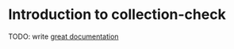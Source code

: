 # Introduction to collection-check

TODO: write [great documentation](http://jacobian.org/writing/great-documentation/what-to-write/)
